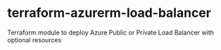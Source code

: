 # terraform-azurerm-load-balancer
Terraform module to deploy Azure Public or Private Load Balancer with optional resources
